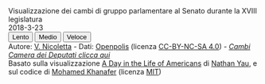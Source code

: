 <!DOCTYPE html>
<head>
<title>Cambi gruppo Senato XVIII</title>
<link rel="stylesheet" href="style/style.css" type="text/css" media="screen" />
<link rel="stylesheet" type="text/css" href="//cloud.typography.com/7626174/696048/css/fonts.css" />
<link href='https://fonts.googleapis.com/css?family=Inconsolata' rel='stylesheet' type='text/css'>
</head>
<meta charset="utf-8">
<style>

.node {
  stroke-width: 1.5px;
}

</style>
<body>
   
<!-- Connecting with D3 library-->
<script src="https://d3js.org/d3.v3.min.js" charset="utf-8"></script>
  
<div id="main-wrapper">
<div id="sidebar">
<div id="title">Visualizzazione dei cambi di gruppo parlamentare al Senato durante la XVIII legislatura</div>
<div id="current_time">2018-3-23</div>
<div id="speed">
<div id="block_container">
<button type="button" >
<div class="togglebutton slow current" data-val="slow">Lento</div>
</button>
<button type="button" >
<div class="togglebutton medium" data-val="medium">Medio</div>
</button>
<button type="button" >
<div class="togglebutton fast" data-val="fast">Veloce</div>
</button>
</div>
<div class="clr"></div>
</div>
<div id="note"></div>
</div>
<div id="chart"></div>
<div id="cite">
Autore: <a href="https://twitter.com/vi__enne" target="_blank" rel="noopener">V. Nicoletta</a> - 
Dati: <a href="https://parlamento18.openpolis.it/i-gruppi-in-parlamento/senato" target="_blank" rel="noopener">Openpolis</a> 
(licenza 
<a href="https://creativecommons.org/licenses/by-nc/4.0/" target="_blank" rel="noopener">CC-BY-NC-SA 4.0</a>) -  
<a href="https://vi-enne.github.io/cambiCamera18/" target="_blank" rel="noopener"><i>Cambi Camera dei Deputati clicca qui</i></a>
<br>
Basato sulla visualizzazione 
<a href="https://flowingdata.com/2015/12/15/a-day-in-the-life-of-americans/" target="_blank" rel="noopener">A Day in the Life of Americans</a> di 
<a href="https://flowingdata.com/about" target="_blank" rel="noopener">Nathan Yau</a>, e sul codice di 
<a href="https://gist.github.com/mohamedkhanafer/2f2ed4e2e7bff2c96481258675f88470" target="_blank" rel="noopener">Mohamed Khanafer</a> (licenza 
<a href="https://opensource.org/licenses/MIT" target="_blank" rel="noopener">MIT</a>)
</div>
<div class="clr"></div>
</div>
<!-- Connecting with D3 library-->
<script src="https://d3js.org/d3.v3.min.js" charset="utf-8"></script>
<script>
var USER_SPEED = "slow";

var width = 900,
    height = 750,
	padding = 1,
	maxRadius = 3;
	// color = d3.scale.category10();
	
var sched_objs = [],
	curr_time = 0;

var act_codes = [
	{"index": "9", "short": "Lega", "desc": "Lega"},
	{"index": "0", "short": "Fratelli d'Italia", "desc": "FdI"},
	{"index": "5", "short": "Autonomie", "desc": "Aut"},
	{"index": "11", "short": "CAL-PC-Idv", "desc": "CAL-PC-Idv"},
	{"index": "1", "short": "Misto", "desc": "Misto"},
	{"index": "6", "short": "PD", "desc": "PD"},
	{"index": "4", "short": "IPF-CD", "desc": "IpF"},
	{"index": "3", "short": "M5S", "desc": "M5S"},
	{"index": "2", "short": "Italia Viva-PSI", "desc": "IV"},
	{"index": "7", "short": "Eu-MAIE-CD", "desc": "EU-MAIE-CD"},
	{"index": "8", "short": "Forza Italia", "desc": "FI"},
	{"index": "10", "short": "Fuori Parlamento", "desc": "Out"},
];

var speeds = { "slow": 1000, "medium": 200, "fast": 20 };

var time_notes = [
	{ "start_time": 1, "stop_time": 60, "note": "Inizio XVIII legislatura della Repubblica Italiana" },
	{ "start_time": 540, "stop_time": 640, "note": "Nasce Italia Viva-PSI" },
	{ "start_time": 1040, "stop_time": 1060, "note": "Breve formazione del gruppo Eu-MAIE-CD" },
	{ "start_time": 1064, "stop_time": 1164, "note": "Espulsione senatori M5S che non hanno votato la fiducia al governo Draghi" },
	{ "start_time": 1406, "stop_time": 1466, "note": "Si forma per un giorno il gruppo CAL-Idv" },
	{ "start_time": 1496, "stop_time": 1540, "note": "Nasce CAL-PC-Idv" },
	{ "start_time": 1555, "stop_time": 1650, "note": "Nasce Insieme Per il Futuro-CD" },
];
var notes_index = 0;

// Activity to put in center of circle arrangement
var center_act = "Out",
	center_pt = { "x": 380, "y": 365 };

// Coordinates for activities
var foci = {};
act_codes.forEach(function(code, i) {
	if (code.desc == center_act) {
		foci[code.index] = center_pt;
	} else {
		var theta = 2 * Math.PI / (act_codes.length-1);
		foci[code.index] = {x: 250 * Math.cos(i * theta)+380, y: 250 * Math.sin(i * theta)+365 };
	}
});

// Start the SVG
var svg = d3.select("#chart").append("svg")
    .attr("width", width)
    .attr("height", height);

//Data loading   
d3.csv('https://gist.githubusercontent.com/vi-enne/d2132a60b8580bf15dab94f787e48785/raw/2a7aacd82de111aea6ec0c1165c9b4ca09bbc682/senato18', function(data) {
	data.forEach(function(d) {
		var day_array = d.day.split(",");
		var activities = [];
		for (var i=0; i < day_array.length; i++) {
			// Duration
			if (i % 2 == 1) {
				activities.push({'act': day_array[i-1], 'duration': +day_array[i]});
			}
		}
		sched_objs.push(activities);
	});

	// Used for percentages by time
	var act_counts = { "0": 0, "1": 0, "2": 0, "3": 0, "4": 0, "5": 0, "6": 0, "7": 0, "8": 0, "9": 0, "10": 0, "11": 0, "12": 0, "13": 0, "14": 0, "15": 0, "16": 0 };

  	// A node for each person's schedule
	var nodes = sched_objs.map(function(o,i) {
		var act = o[0].act;
		act_counts[act] += 1;
		var init_x = foci[act].x + Math.random();
		var init_y = foci[act].y + Math.random();
		return {
			act: act,
			radius: 3,
			x: init_x,
			y: init_y,
			color: color(act),
			moves: 0,
			next_move_time: o[0].duration,
			sched: o,
		}
	});

  	var force = d3.layout.force()
		.nodes(nodes)
		.size([width, height])
		// .links([])
		.gravity(0)
		.charge(0)
		.friction(.9)
		.on("tick", tick)
		.start();

	var circle = svg.selectAll("circle")
		.data(nodes)
	  .enter().append("circle")
		.attr("r", function(d) { return d.radius; })
		.style("fill", function(d) { return d.color; });
		// .call(force.drag);
	
	// Activity labels
	var label = svg.selectAll("text")
		.data(act_codes)
	  .enter().append("text")
		.attr("class", "actlabel")
		.attr("x", function(d, i) {
			if (d.desc == center_act) {
				return center_pt.x;
			} else {
				var theta = 2 * Math.PI / (act_codes.length-1);
				return 340 * Math.cos(i * theta)+380;
			}
			
		})
		.attr("y", function(d, i) {
			if (d.desc == center_act) {
				return center_pt.y;
			} else {
				var theta = 2 * Math.PI / (act_codes.length-1);
				return 340 * Math.sin(i * theta)+365;
			}
			
		});

  	label.append("tspan")
		.attr("x", function() { return d3.select(this.parentNode).attr("x"); })
		// .attr("dy", "1.3em")
		.attr("text-anchor", "middle")
		.text(function(d) {
			return d.short;
		});
	label.append("tspan")
		.attr("dy", "1.3em")
		.attr("x", function() { return d3.select(this.parentNode).attr("x"); })
		.attr("text-anchor", "middle")
		.attr("class", "actpct")
		.text(function(d) {
			return act_counts[d.index];
		});

  	// Update nodes based on activity and duration
	function timer() {
		d3.range(nodes.length).map(function(i) {
			var curr_node = nodes[i],
				curr_moves = curr_node.moves; 

			// Time to go to next activity
			if (curr_node.next_move_time == curr_time) {
				if (curr_node.moves == curr_node.sched.length-1) {
					curr_moves = 0;
				} else {
					curr_moves += 1;
				}
			
				// Subtract from current activity count
				act_counts[curr_node.act] -= 1;
			
				// Move on to next activity
				curr_node.act = curr_node.sched[ curr_moves ].act;
			
				// Add to new activity count
				act_counts[curr_node.act] += 1;
			
				curr_node.moves = curr_moves;
				curr_node.cx = foci[curr_node.act].x;
				curr_node.cy = foci[curr_node.act].y;
			
				nodes[i].next_move_time += nodes[i].sched[ curr_node.moves ].duration;
			}
		});

		force.resume();
		curr_time += 1;

 		// Update percentages
		label.selectAll("tspan.actpct")
			.text(function(d) {
				// return readablePercent(act_counts[d.index]);
				return act_counts[d.index];
			});
	
		// Update time
		var end_time = 1923
		var true_time = curr_time % end_time;
		d3.select("#current_time").text(daysToDate(true_time));
		
		// Update notes
		// var true_time = curr_time % 1440;
		if (true_time == time_notes[notes_index].start_time) {
			d3.select("#note")
				.style("top", "0px")
			  .transition()
				.duration(600)
				.style("top", "20px")
				.style("color", "#000000")
				.text(time_notes[notes_index].note);
		}

		// Make note disappear at the end.
		else if (true_time == time_notes[notes_index].stop_time) {
			
			d3.select("#note").transition()
				.duration(1000)
				.style("top", "300px")
				.style("color", "#ffffff");
				
			notes_index += 1;
			if (notes_index == time_notes.length) {
				notes_index = 0;
			}
		}

		setTimeout(timer, speeds[USER_SPEED]);
	}
	setTimeout(timer, speeds[USER_SPEED]);

	function tick(e) {
	  var k = 0.04 * e.alpha;

	  // Push nodes toward their designated focus.
	  nodes.forEach(function(o, i) {
		var curr_act = o.act;
		
		// Make sleep more sluggish moving.
		if (curr_act == "0") {
			var damper = 0.6;
		} else {
			var damper = 1;
		}
		o.color = color(curr_act);
	    o.y += (foci[curr_act].y - o.y) * k * damper;
	    o.x += (foci[curr_act].x - o.x) * k * damper;
	  });

	  circle
	  	  .each(collide(.5))
	  	  .style("fill", function(d) { return d.color; })
	      .attr("cx", function(d) { return d.x; })
	      .attr("cy", function(d) { return d.y; });
	}

	// Resolve collisions between nodes.
	function collide(alpha) {
	  var quadtree = d3.geom.quadtree(nodes);
	  return function(d) {
	    var r = d.radius + maxRadius + padding,
	        nx1 = d.x - r,
	        nx2 = d.x + r,
	        ny1 = d.y - r,
	        ny2 = d.y + r;
	    quadtree.visit(function(quad, x1, y1, x2, y2) {
	      if (quad.point && (quad.point !== d)) {
	        var x = d.x - quad.point.x,
	            y = d.y - quad.point.y,
	            l = Math.sqrt(x * x + y * y),
	            r = d.radius + quad.point.radius + (d.act !== quad.point.act) * padding;
	        if (l < r) {
	          l = (l - r) / l * alpha;
	          d.x -= x *= l;
	          d.y -= y *= l;
	          quad.point.x += x;
	          quad.point.y += y;
	        }
	      }
	      return x1 > nx2 || x2 < nx1 || y1 > ny2 || y2 < ny1;
	    });
	  };
	}

	// Speed toggle
	d3.selectAll(".togglebutton")
      .on("click", function() {
        if (d3.select(this).attr("data-val") == "slow") {
            d3.select(".slow").classed("current", true);
			d3.select(".medium").classed("current", false);
            d3.select(".fast").classed("current", false);
        } else if (d3.select(this).attr("data-val") == "medium") {
            d3.select(".slow").classed("current", false);
			d3.select(".medium").classed("current", true);
            d3.select(".fast").classed("current", false);
        } 
		else {
            d3.select(".slow").classed("current", false);
			d3.select(".medium").classed("current", false);
			d3.select(".fast").classed("current", true);
        }
		
		USER_SPEED = d3.select(this).attr("data-val");
    });
}); // @end d3.tsv

function color(activity) {
	
	var colorByActivity = {
		"0": "#1a237e",
		"1": "#78909c",
		"2": "#ab47bc",
		"3": "#ffeb3b",
		"4": "#1b5e20",
		"5": "#bcaaa4",
		"6": "#f44336",
		"7": "#80deea",
		"8": "#0d47a1",
		"9": "#303f9f",
		"10": "#eceff1",
		"11": "#ff5722",
	}
	
	return colorByActivity[activity];
	
}

// Output readable percent based on count.
function readablePercent(n) {
	var pct = 100 * n / 1000;
	if (pct < 1 && pct > 0) {
		pct = "<1%";
	} else {
		pct = Math.round(pct) + "%";
	}
	
	return pct;
}


// Day. Data is days from 2018-03-23.
function daysToDate(m) {
    m = Math.min(m,1561);
    var d = new Date("2018-03-23");
    d.setDate(d.getDate()+m);
    var y = d.getFullYear();
    var da = d.getDate();
    var mo = d.getMonth() + 1;
    return (y+'-'+mo+'-'+da);
}

</script>
